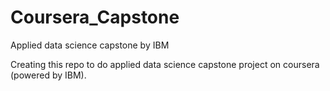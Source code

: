 # Coursera_Capstone
Applied data science capstone by IBM

Creating this repo to do applied data science capstone project on coursera (powered by IBM). 
